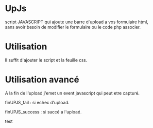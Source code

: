 UpJs
====

script JAVASCRIPT qui ajoute une barre d'upload a vos formulaire html, sans avoir besoin de modifier le formulaire ou le code php associer.

Utilisation
===========
Il suffit d'ajouter le script et la feuille css.

Utilisation avancé
==================
A la fin de l'upload j'emet un event javascript qui peut etre capturé.

finUPJS_fail : si echec d'upload.

finUPJS_success : si succé a l'upload.

test